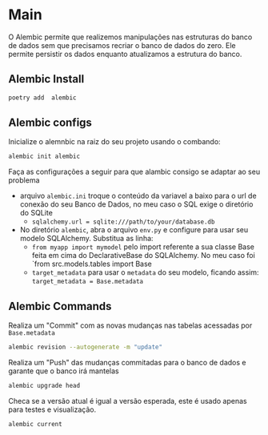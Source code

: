 # Main

O Alembic permite que realizemos manipulações nas estruturas do banco de dados sem que precisamos recriar o banco de dados do zero. Ele permite persistir os dados enquanto atualizamos a estrutura do banco.

## Alembic Install

```bash
poetry add  alembic
```

## Alembic configs

Inicialize o alemnbic na raiz do seu projeto usando o combando:

```bash
alembic init alembic
```

Faça as configurações a seguir para que alambic consigo se adaptar ao seu problema

- arquivo ``alembic.ini`` troque o conteúdo da variavel a baixo para o url de conexão do seu Banco de Dados, no meu caso o SQL exige o diretório do SQLite
  - ``sqlalchemy.url = sqlite:///path/to/your/database.db``
- No diretório ``alembic``, abra o arquivo ``env.py`` e configure para usar seu modelo SQLAlchemy. Substitua as linha:
  - ``from myapp import mymodel`` pelo import referente a sua classe Base feita em cima do DeclarativeBase do SQLAlchemy. No meu caso foi `from src.models.tables import Base
  - ``target_metadata`` para usar o ``metadata`` do seu modelo, ficando assim: ``target_metadata = Base.metadata``

## Alembic Commands

Realiza um "Commit" com as novas mudanças nas tabelas acessadas por `Base.metadata`

```bash
alembic revision --autogenerate -m "update"
```

Realiza um "Push" das mudanças commitadas para o banco de dados e garante que o banco irá mantelas

```bash
alembic upgrade head
```

Checa se a versão atual é igual a versão esperada, este é usado apenas para testes e visualização.

```bash
alembic current
```
